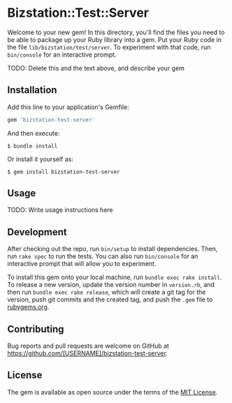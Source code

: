 # Bizstation::Test::Server

Welcome to your new gem! In this directory, you'll find the files you need to be able to package up your Ruby library into a gem. Put your Ruby code in the file `lib/bizstation/test/server`. To experiment with that code, run `bin/console` for an interactive prompt.

TODO: Delete this and the text above, and describe your gem

## Installation

Add this line to your application's Gemfile:

```ruby
gem 'bizstation-test-server'
```

And then execute:

    $ bundle install

Or install it yourself as:

    $ gem install bizstation-test-server

## Usage

TODO: Write usage instructions here

## Development

After checking out the repo, run `bin/setup` to install dependencies. Then, run `rake spec` to run the tests. You can also run `bin/console` for an interactive prompt that will allow you to experiment.

To install this gem onto your local machine, run `bundle exec rake install`. To release a new version, update the version number in `version.rb`, and then run `bundle exec rake release`, which will create a git tag for the version, push git commits and the created tag, and push the `.gem` file to [rubygems.org](https://rubygems.org).

## Contributing

Bug reports and pull requests are welcome on GitHub at https://github.com/[USERNAME]/bizstation-test-server.

## License

The gem is available as open source under the terms of the [MIT License](https://opensource.org/licenses/MIT).
